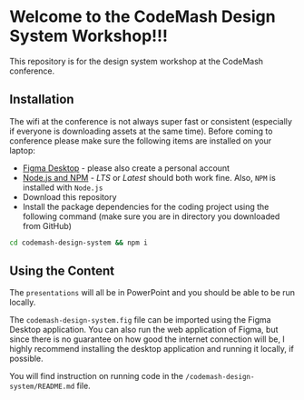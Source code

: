 # Welcome to the CodeMash Design System Workshop!!!

This repository is for the design system workshop at the CodeMash conference.

## Installation

The wifi at the conference is not always super fast or consistent (especially if everyone is downloading assets at the same time). Before coming to conference please make sure the following items are installed on your laptop:

- [Figma Desktop](https://www.figma.com/downloads/) - please also create a personal account
- [Node.js and NPM](https://nodejs.org/) - _LTS_ or _Latest_ should both work fine. Also, `NPM` is installed with `Node.js`
- Download this repository
- Install the package dependencies for the coding project using the following command (make sure you are in directory you downloaded from GitHub)

```bash
cd codemash-design-system && npm i
```

## Using the Content

The `presentations` will all be in PowerPoint and you should be able to be run locally.

The `codemash-design-system.fig` file can be imported using the Figma Desktop application. You can also run the web application of Figma, but since there is no guarantee on how good the internet connection will be, I highly recommend installing the desktop application and running it locally, if possible.

You will find instruction on running code in the `/codemash-design-system/README.md` file.
